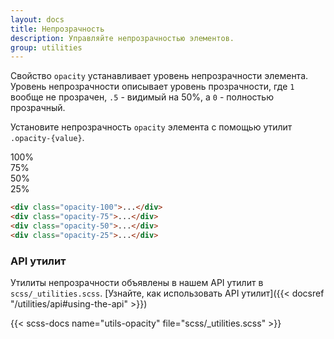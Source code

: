 ```yaml
---
layout: docs
title: Непрозрачность
description: Управляйте непрозрачностью элементов.
group: utilities
---
```


Свойство `opacity` устанавливает уровень непрозрачности элемента. Уровень непрозрачности описывает уровень прозрачности, где `1` вообще не прозрачен, `.5` - видимый на 50%, а `0` - полностью прозрачный.

Установите непрозрачность `opacity` элемента с помощью утилит `.opacity-{value}`.

<div class="bd-example d-sm-flex">
  <div class="opacity-100 p-3 m-2 bg-primary text-light fw-bold rounded">100%</div>
  <div class="opacity-75 p-3 m-2 bg-primary text-light fw-bold rounded">75%</div>
  <div class="opacity-50 p-3 m-2 bg-primary text-light fw-bold rounded">50%</div>
  <div class="opacity-25 p-3 m-2 bg-primary text-light fw-bold rounded">25%</div>
</div>

```html
<div class="opacity-100">...</div>
<div class="opacity-75">...</div>
<div class="opacity-50">...</div>
<div class="opacity-25">...</div>
```

### API утилит

Утилиты непрозрачности объявлены в нашем API утилит в `scss/_utilities.scss`. [Узнайте, как использовать API утилит]({{< docsref "/utilities/api#using-the-api" >}})

{{< scss-docs name="utils-opacity" file="scss/_utilities.scss" >}}

